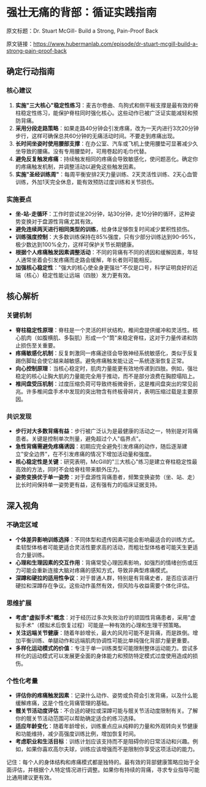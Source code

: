 # 强壮无痛的背部：循证实践指南

原文标题：Dr. Stuart McGill- Build a Strong, Pain-Proof Back

原文链接：https://www.hubermanlab.com/episode/dr-stuart-mcgill-build-a-strong-pain-proof-back

## 确定行动指南

### 核心建议
1. **实施"三大核心"稳定性练习**：麦吉尔卷曲、鸟狗式和侧平板支撑是最有效的脊柱稳定性练习，能保护脊柱同时强化核心。这些动作已被广泛证实能减轻和预防背痛。
2. **采用分段走路策略**：如果走路40分钟会引发疼痛，改为一天内进行3次20分钟步行，这样可确保总共60分钟的无痛活动时间。不要走到疼痛出现。
3. **长时间坐姿时使用腰部支撑**：在办公室、汽车或飞机上使用腰垫可显著减少久坐导致的腰痛。没有专用腰垫时，可用卷起的毛巾代替。
4. **避免反复触发疼痛**：持续触发相同的疼痛会导致敏感化，使问题恶化。确定你的疼痛触发机制，并调整活动以避免这些触发因素。
5. **实施"圣经训练周"**：每周平衡安排2天力量训练、2天灵活性训练、2天心血管训练，外加1天完全休息，能有效预防过度训练和关节损伤。

### 实施要点
- **坐-站-走循环**：工作时尝试坐20分钟，站30分钟，走10分钟的循环，这种姿势变换对于盘源性背痛尤其有效。
- **避免连续两天进行相同类型的训练**，给身体足够恢复时间减少累积性损伤。
- **训练强度控制**：大多数训练保持在85%强度，只有少部分训练达到90-95%，极少数达到100%全力，这样可保护关节长期健康。
- **根据个人疼痛触发因素调整活动**：不同的背痛有不同的诱因和缓解因素，年轻人通常坐着会引发疼痛而走路会缓解，年长者则可能相反。
- **加强核心稳定性**："强大的核心使全身更强壮"不仅是口号，科学证明良好的近端（核心）稳定性能让远端（四肢）发力更有效。

## 核心解析

### 关键机制
- **脊柱稳定性原理**：脊柱是一个灵活的杆状结构，椎间盘提供缓冲和灵活性。核心肌肉（如腹横肌、多裂肌）形成一个"筒"来稳定脊柱，这对于力量传递和防止损伤至关重要。
- **疼痛敏感化机制**：反复刺激同一疼痛途径会导致神经系统敏感化，类似于反复踢伤脚趾会使它越来越敏感。避免疼痛触发能让这一系统逐渐恢复正常。
- **向心控制原理**：当核心稳定时，肌肉力量能更有效地传递到四肢。例如，强壮稳定的核心让胸大肌的力量能完全用于推动，而不是部分浪费在胸腔塌陷上。
- **椎间盘受压机制**：过度压缩负荷可导致终板微骨折，这是椎间盘突出的常见前兆。许多椎间盘手术中发现的突出物含有终板骨碎片，表明压缩过载是主要原因。

### 共识发现
- **步行对大多数背痛有益**：步行被广泛认为是最健康的活动之一，特别是对背痛患者。关键是控制单次剂量，避免超过个人"临界点"。
- **急性背痛需避免疼痛诱因**：初期应完全避免引发疼痛的动作，随后逐渐建立"安全边界"，在不引发疼痛的情况下增加活动量和强度。
- **核心稳定性是关键**：研究表明，McGill的"三大核心"练习是建立脊柱稳定性最高效的方法，同时不会给脊柱带来额外压力。
- **姿势变换优于单一姿势**：对于盘源性背痛患者，频繁变换姿势（坐、站、走）比长时间保持单一姿势更有益，这有强有力的临床证据支持。

## 深入视角

### 不确定区域
- **个体差异影响训练选择**：不同体型和遗传因素可能会影响最适合的训练方式。柔韧型体格者可能更适合灵活性要求高的活动，而粗壮型体格者可能天生更适合力量训练。
- **心理和生理因素的交互作用**：背痛常受心理因素影响，如强烈的情绪创伤或压力可能会重新连接大脑对疼痛的感知方式，导致非典型疼痛模式。
- **深蹲和硬拉的适用性争议**：对于普通人群，特别是有背痛史者，是否应该进行硬拉和深蹲存在争议。这些动作虽然有效，但风险与收益需要个体化评估。

### 思维扩展
- **考虑"虚拟手术"概念**：对于经历过多次失败治疗的顽固性背痛患者，采用"虚拟手术"（模拟术后恢复过程）可能是一种有效的心理和生理干预策略。
- **关注远端关节健康**：随着年龄增长，最大的风险可能不是背痛，而是跌倒。增加平衡训练、单腿动作和远端肌肉协调性可能比单纯强化背部力量更重要。
- **多样化运动模式的价值**：专注于单一训练类型可能限制整体运动能力。尝试多样化的运动模式可以发展更全面的身体能力和预防特定模式过度使用造成的损伤。

### 个性化考量
- **评估你的疼痛触发因素**：记录什么动作、姿势或负荷会引发背痛，以及什么能缓解疼痛，这是个性化背痛管理的基础。
- **髋关节活动度评估**：不合适的硬拉或深蹲可能与髋关节活动度限制有关。了解你的髋关节活动范围可以帮助确定适合的练习选择。
- **适应年龄变化**：随着年龄增长，训练重点应从纯粹的力量和外观转向关节健康和功能维持，减少高强度训练比例，增加恢复时间。
- **考虑职业和生活目标**：训练计划应该支持而不是阻碍你的日常活动和兴趣。例如，如果你喜欢高尔夫球，训练应该增强而不是限制你享受这项活动的能力。

记住：每个人的身体结构和疼痛模式都是独特的。最有效的背部健康策略应始于全面评估，并根据个人特定情况进行调整。如果你有持续的背痛，寻求专业指导可能比通用建议更有效。

